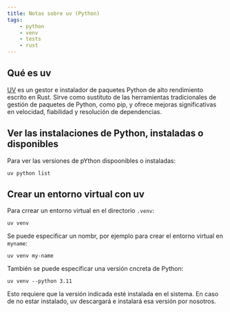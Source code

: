 ```yaml
---
title: Notas sobre uv (Python)
tags:
    - python
    - venv
    - tests
    - rust
---
```


## Qué es uv

[UV](https://docs.astral.sh/uv/) es un gestor e instalador de paquetes Python de
alto rendimiento escrito en Rust. Sirve como sustituto de las herramientas
tradicionales de gestión de paquetes de Python, como pip, y ofrece mejoras
significativas en velocidad, fiabilidad y resolución de dependencias.

## Ver las instalaciones de Python, instaladas o disponibles

Para ver las versiones de pYthon dispoonibles o instaladas:

```shell
uv python list
````

## Crear un entorno virtual con uv

Para crrear un entorno virtual en el directorio ``.venv``:

```shell
uv venv
```

Se puede especificar un nombr, por ejemplo para crear el entorno
virtual en ``myname``:

```shell
uv venv my-name
```

También se puede especificar una versión cncreta de Python:

```shell
uv venv --python 3.11
```

Esto requiere que la versión indicada esté instalada en el sistema. En caso de
no estar instalado, uv descargará e instalará esa versión por nosotros.
